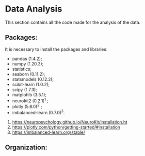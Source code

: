 # Data Analysis

This section contains all the code made for the analysis of the data.

## **Packages**:

It is necessary to install the packages and libraries:
- pandas (1.4.2);
- numpy (1.20.3);
- statistics;
- seaborn (0.11.2);
- statsmodels (0.12.2);
- scikit-learn (1.0.2);
- scipy (1.7.3);
- matplotlib (3.5.1);
- neurokit2 (0.2.1)<sup>1</sup> ; 
- plotly (5.6.0)<sup>2</sup> ; 
- imbalanced-learn (0.7.0)<sup>3</sup>. 

1. https://neuropsychology.github.io/NeuroKit/installation.ht
2. https://plotly.com/python/getting-started/#installation
3. https://imbalanced-learn.org/stable/


##  Organization:


